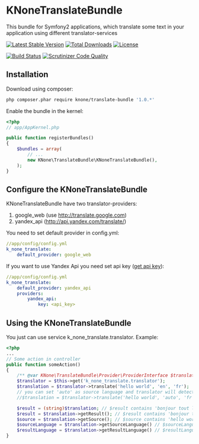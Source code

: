KNoneTranslateBundle
============
This bundle for Symfony2 applications, which translate some text in your application using different translator-services

[![Latest Stable Version](https://poser.pugx.org/knone/translate-bundle/v/stable.svg)](https://packagist.org/packages/knone/translate-bundle) [![Total Downloads](https://poser.pugx.org/knone/translate-bundle/downloads.svg)](https://packagist.org/packages/knone/translate-bundle) [![License](https://poser.pugx.org/knone/translate-bundle/license.svg)](https://packagist.org/packages/knone/translate-bundle)

[![Build Status](https://travis-ci.org/KNone/TranslateBundle.svg)](https://travis-ci.org/KNone/TranslateBundle) [![Scrutinizer Code Quality](https://scrutinizer-ci.com/g/KNone/TranslateBundle/badges/quality-score.png?b=master)](https://scrutinizer-ci.com/g/KNone/TranslateBundle/?branch=master)

Installation
-----------
Download using composer:

``` bash
php composer.phar require knone/translate-bundle '1.0.*'
```

Enable the bundle in the kernel:

``` php
<?php
// app/AppKernel.php

public function registerBundles()
{
    $bundles = array(
        // ...
        new KNone\TranslateBundle\KNoneTranslateBundle(),
    );
}
```

Configure the KNoneTranslateBundle
--------
KNoneTranslateBundle have two translator-providers:

1. google_web (use http://translate.google.com)
2. yandex_api (http://api.yandex.com/translate/)

You need to set default provider in config.yml:

``` yml
//app/config/config.yml
k_none_translate:
    default_provider: google_web
```

If you want to use Yandex Api you need set api key ([get api key](http://api.yandex.com/key/form.xml?service=trnsl)):

``` yml
//app/config/config.yml
k_none_translate:
    default_provider: yandex_api
    providers:
        yandex_api:
            key: <api_key>
```

Using the KNoneTranslateBundle
----------

You just can use service k_none_translate.translator.
Example:

``` php
<?php
...
// Some action in controller
public function someAction()
{
    /** @var KNone\TranslateBundle\Provider\ProviderInterface $translator */
    $translator = $this->get('k_none_translate.translator');
    $translation = $translator->translate('hello world', 'en', 'fr');
    // you can set 'auto' as source language and translator will detect it
    //$translation = $translator->translate('hello world', 'auto', 'fr');

    $result = (string)$translation; // $result contains 'bonjour tout le monde'
    $result = $translation->getResult(); // $result contains 'bonjour tout le monde'
    $source = $translation->getSource(); // $source contains 'hello world'
    $sourceLanguage = $translation->getSourceLanguage() // $sourceLanguage contains 'en'
    $resultLanguage = $translation->getResultLanguage() // $resultLanguage contains 'fr'
}
```
